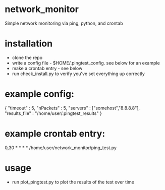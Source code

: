# network_monitor
Simple network monitoring via ping, python, and crontab

# installation
- clone the repo
- write a config file - $HOME/.pingtest_config. see below for an example
- make a crontab entry - see below
- run check_install.py to verify you've set everything up correctly

# example config:
{
    "timeout" : 5,
    "nPackets" : 5,
    "servers" :
    ["somehost","8.8.8.8"],
    "results_file" : "/home/user/.pingtest_results"
}

# example crontab entry:
0,30 * * * * /home/user/network_monitor/ping_test.py

# usage
- run plot_pingtest.py to plot the results of the test over time

